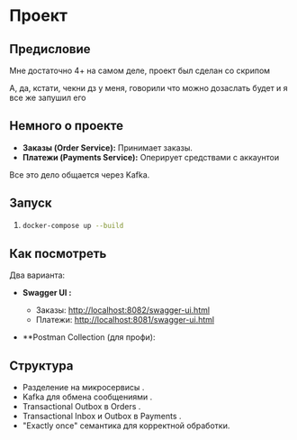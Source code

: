 # Проект
## Предисловие
Мне достаточно 4+ на самом деле, проект был сделан со скрипом 

А, да, кстати, чекни дз у меня, говорили что можно дозаслать будет и я все же запушил его 

## Немного о проекте


*   **Заказы (Order Service):** Принимает заказы.
*   **Платежи (Payments Service):** Оперирует средствами с аккаунтои 

Все это дело общается через Kafka.

## Запуск



1.
    ```bash
    docker-compose up --build
    ```

## Как посмотреть

Два варианта:

*   **Swagger UI :**
    *   Заказы: [http://localhost:8082/swagger-ui.html](http://localhost:8082/swagger-ui.html)
    *   Платежи: [http://localhost:8081/swagger-ui.html](http://localhost:8081/swagger-ui.html)
    

*   **Postman Collection (для профи):


## Структура

*   Разделение на микросервисы .
*   Kafka для обмена сообщениями .
*   Transactional Outbox в Orders .
*   Transactional Inbox и Outbox в Payments .
*   "Exactly once" семантика для корректной обработки.

